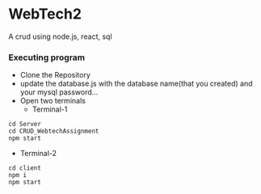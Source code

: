 # WebTech2
A crud using node.js, react, sql

### Executing program

* Clone the Repository
* update the database.js with the database name(that you created) and your mysql password...
* Open two terminals
  * Terminal-1
```
cd Server
cd CRUD_WebtechAssignment
npm start
```
  * Terminal-2
```
cd client
npm i
npm start
```
